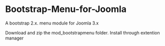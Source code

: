 Bootstrap-Menu-for-Joomla
=========================

A bootstrap 2.x. menu module for Joomla 3.x

Download and zip the mod_bootstrapmenu folder. Install through extention manager
